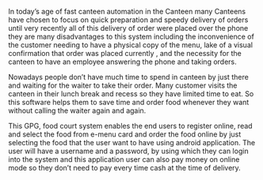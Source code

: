 In today’s age of fast canteen automation in the Canteen many Canteens have chosen to focus on quick preparation and speedy delivery of orders until very recently all of this delivery of order were placed over the phone they are many disadvantages to this  system including the inconvenience of the customer needing to have a physical copy of the menu, lake of a visual confirmation that order was placed currently , and the necessity for the canteen to have an employee answering the phone and taking orders.

Nowadays people don’t have much time to spend in canteen by just there and waiting for the waiter to take their order. Many customer visits the canteen in their lunch break and recess so they have limited time to eat. So this software helps them to save time and order food whenever they want without calling the waiter again and again.

This GPG, food court system enables the end users to register online, read and select the food from e-menu card and order the food online by just selecting the food that the user want to have using android application. The user will have a username and a password, by using which they can login into the system and this application user can also pay money on online mode so they don’t need to pay every time cash at the time of delivery. 
